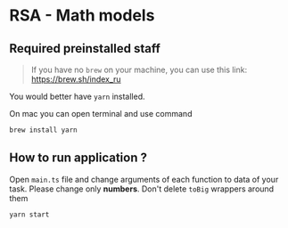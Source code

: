 # RSA - Math models

## Required preinstalled staff

> If you have no `brew` on your machine, you can use
> this link: https://brew.sh/index_ru

You would better have `yarn` installed.

On mac you can open terminal and use command

```bash
brew install yarn
```

## How to run application ?

Open `main.ts` file and change arguments of each function to data of your task. Please change only **numbers**. Don't delete `toBig` wrappers around them

```bash
yarn start
```
